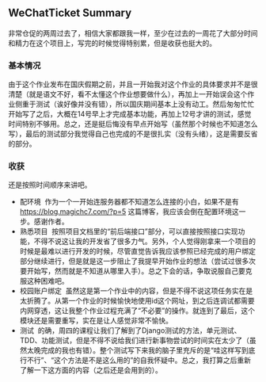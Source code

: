 ## WeChatTicket Summary
非常仓促的两周过去了，相信大家都跟我一样，至少在过去的一周花了大部分时间和精力在这个项目上，写完的时候觉得特别累，但是收获也挺大的。
### 基本情况
由于这个作业发布在国庆假期之前，并且一开始我对这个作业的具体要求并不是很清楚（就是语文不好，看不太懂这个作业想要做什么），再加上一开始误会这个作业侧重于测试（诶好像并没有错），所以国庆期间基本上没有动工。然后匆匆忙忙开始写了之后，大概在14号早上才完成基本功能，再加上12号才讲的测试，感觉时间特别不够用。总之，还是挺后悔没有早点开始写（虽然那个时候也不知道怎么写），最后的测试部分我觉得自己也完成的不是很扎实（没有头绪），这是需要反省的部分。
### 收获
还是按照时间顺序来讲吧。
- 配环境
  作为一个一开始连服务器都不知道怎么连接的小白，如果不是有 https://blog.magichc7.com/?p=5 这篇博客，我应该会倒在配置环境这一步。感谢作者。
- 熟悉项目
  按照项目文档里的“前后端接口”部分，可以直接按照接口实现功能，不得不说这让我的开发省了很多力气。另外，个人觉得刚拿来一个项目的时候是最难以进行开发的时候，尽管直觉告诉我应该参照已经完成的用户绑定部分继续进行，但是就是这一步阻止了我提早开始作业的想法（尝试过很多次要开始写，然而就是不知道从哪里入手）。总之下会的话，争取说服自己要克服这种困难吧。
- 校园账户绑定
  虽然这是第一个作业中的内容，但是不得不说这项任务实在是太折腾了。从第一个作业的时候愉快地使用id这个网址，到之后连调试都需要内网穿透，这让我整个作业过程充满了“不必要”的操作。就连到了最后，这个模块还是需要重写，实在是让人感觉非常不愉快。
- 测试
  的确，周四的课程让我们了解到了Django测试的方法，单元测试、TDD、功能测试，但是不得不说给我们进行新事物尝试的时间实在太少了（虽然太晚完成的我也有错）。整个测试写下来我的脑子里充斥的是“哇这样写到底行不行”、“这个方法是不是这么用的”的自我怀疑中。总之，我打算之后重新了解一下这方面的内容（之后还是会用到的）。
